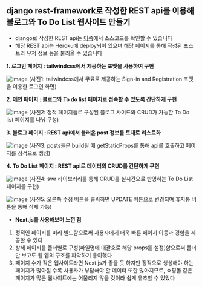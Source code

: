 ## django rest-framework로 작성한 REST api를 이용해 블로그와 To Do List 웹사이트 만들기
* django로 작성한 REST api는 [이쪽](https://github.com/harrykim14/nextjs_restAPI)에서 소스코드를 확인할 수 있습니다
* 해당 REST api는 Heroku에 deploy되어 있으며 [해당 페이지](https://nextjs-api-harry.herokuapp.com/api/)를 통해 작성된 포스트와 유저 정보 등을 불러올 수 있습니다

**1. 로그인 페이지 : tailwindcss에서 제공하는 포맷을 사용하여 구현**

![image](https://user-images.githubusercontent.com/67398691/111730448-cd9c5e80-88b4-11eb-825a-42976843771d.png)
(사진1: tailwindcss에서 무료로 제공하는 Sign-in and Registration 포맷을 이용한 로그인 화면)

**2. 메인 페이지 : 블로그와 To do list 페이지로 접속할 수 있도록 간단하게 구현**

![image](https://user-images.githubusercontent.com/67398691/111730535-fae90c80-88b4-11eb-993c-6e56038a9fc6.png)
(사진2: 정적 페이지들로 구성된 블로그 사이드와 CRUD가 가능한 To Do list 페이지를 나눠 구성)

**3. 블로그 페이지 : REST api에서 불러온 post 정보를 토대로 리스트화**

![image](https://user-images.githubusercontent.com/67398691/111730746-64691b00-88b5-11eb-8249-aa1b26f23dc5.png)
(사진3: posts들은 build될 때 getStaticProps를 통해 api를 호출하고 페이지를 정적으로 생성)

**4. To Do List 페이지 : REST api로 데이터의 CRUD를 간단하게 구현**

![image](https://user-images.githubusercontent.com/67398691/111858083-80ce8b80-8979-11eb-8cfd-d04f3f77ff85.png)
(사진4: swr 라이브러리를 통해 CRUD를 실시간으로 반영하는 To Do List 페이지를 구현)

![image](https://user-images.githubusercontent.com/67398691/111858224-b0ca5e80-897a-11eb-8299-334c9013d175.png)
(사진5: 오른쪽 수정 버튼을 클릭하면 UPDATE 버튼으로 변경되며 휴지통 버튼을 통해 삭제 가능)

* __Next.js를 사용해보며 느낀 점__
1. 정적인 페이지를 미리 빌드함으로써 사용자에게 더욱 빠른 페이지 이동과 경험을 제공할 수 있다
2. 상세 페이지를 폴더별로 구성(파일명에 대괄호로 해당 props를 설정)함으로써 폴더만 보고도 웹 앱의 구조를 파악하기 용이했다
3. 페이지 수가 적은 웹사이트라면 Next.js가 좋을 듯 하지만 정적으로 생성해야 하는 페이지가 많아질 수록 사용자가 부담해야 할 데이터 또한 많아지므로, 쇼핑몰 같은 페이지가 많은 웹사이트에는 어울리지 않을 것이라 쉽게 유추할 수 있었다
